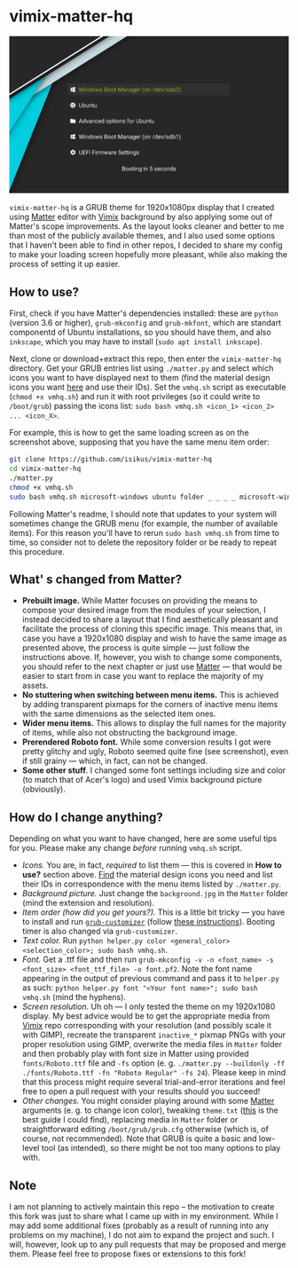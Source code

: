 # vimix-matter-hq

![vmhq screenshot](vmhq_screenshot.png)

`vimix-matter-hq` is a GRUB theme for 1920x1080px display that I created using [Matter](https://github.com/mateosss/matter) editor with [Vimix](https://github.com/vinceliuice/grub2-themes) background by also applying some out of Matter's scope improvements. As the layout looks cleaner and better to me than most of the publicly available themes, and I also used some options that I haven't been able to find in other repos, I decided to share my config to make your loading screen hopefully more pleasant, while also making the process of setting it up easier.


## How to use?

First, check if you have Matter's dependencies installed: these are `python` (version 3.6 or higher), `grub-mkconfig` and `grub-mkfont`, which are standart componentd of Ubuntu installations, so you should have them, and also `inkscape`, which you may have to install (`sudo apt install inkscape`).

Next, clone or download+extract this repo, then enter the `vimix-matter-hq` directory. Get your GRUB entries list using `./matter.py` and select which icons you want to have displayed next to them (find the material design icons you want [here](https://materialdesignicons.com/) and use their IDs). Set the `vmhq.sh` script as executable (`chmod +x vmhq.sh`) and run it with root privileges (so it could write to `/boot/grub`) passing the icons list: `sudo bash vmhq.sh <icon_1> <icon_2> ... <icon_X>`.

For example, this is how to get the same loading screen as on the screenshot above, supposing that you have the same menu item order:
```sh
git clone https://github.com/isikus/vimix-matter-hq
cd vimix-matter-hq
./matter.py
chmod +x vmhq.sh
sudo bash vmhq.sh microsoft-windows ubuntu folder _ _ _ _ microsoft-windows cog
```

Following Matter's readme, I should note that updates to your system will sometimes change the GRUB menu (for example, the number of available items). For this reason you'll have to rerun `sudo bash vmhq.sh` from time to time, so consider not to delete the repository folder or be ready to repeat this procedure.

## What' s changed from Matter?

* **Prebuilt image.** While Matter focuses on providing the means to compose your desired image from the modules of your selection, I instead decided to share a layout that I find aesthetically pleasant and facilitate the process of cloning this specific image. This means that, in case you have a 1920x1080 display and wish to have the same image as presented above, the process is quite simple — just follow the instructions above. If, however, you wish to change some components, you should refer to the next chapter or just use [Matter](https://github.com/mateosss/matter) — that would be easier to start from in case you want to replace the majority of my assets.
* **No stuttering when switching between menu items.** This is achieved by adding transparent pixmaps for the corners of inactive menu items with the same dimensions as the selected item ones.
* **Wider menu items.** This allows to display the full names for the majority of items, while also not obstructing the background image.
* **Prerendered Roboto font.** While some conversion results I got were pretty glitchy and ugly, Roboto seemed quite fine (see screenshot), even if still grainy — which, in fact, can not be changed.
* **Some other stuff**. I changed some font settings including size and color (to match that of Acer's logo) and used Vimix background picture (obviously).


## How do I change anything?

Depending on what you want to have changed, here are some useful tips for you. Please make any change *before* running `vmhq.sh` script.
* *Icons.* You are, in fact, *required* to list them — this is covered in **How to use?** section above. [Find](https://materialdesignicons.com/) the material design icons you need and list their IDs in correspondence with the menu items listed by `./matter.py`.
* *Background picture.* Just change the `background.jpg` in the `Matter` folder (mind the extension and resolution).
* *Item order (how did you get yours?).* This is a little bit tricky — you have to install and run [`grub-customizer`](https://launchpad.net/grub-customizer) (follow [these instructions](https://vitux.com/how-to-install-grub-customizer-on-ubuntu/)). Booting timer is also changed via `grub-customizer`.
* *Text color.* Run `python helper.py color <general_color> <selection_color>; sudo bash vmhq.sh`.
* *Font.* Get a .ttf file and then run `grub-mkconfig -v -n <font_name> -s <font_size> <font_ttf_file> -o font.pf2`. Note the font name appearing in the output of previous command and pass it to `helper.py` as such: `python helper.py font "<Your font name>"; sudo bash vmhq.sh` (mind the hyphens).
* *Screen resolution.* Uh oh — I only tested the theme on my 1920x1080 display. My best advice would be to get the appropriate media from [Vimix](https://github.com/vinceliuice/grub2-themes/tree/master/backgrounds) repo corresponding with your resolution (and possibly scale it with GIMP), recreate the transparent `inactive_*` pixmap PNGs with your proper resolution using GIMP, overwrite the media files in `Matter` folder and then probably play with font size in Matter using provided `fonts/Roboto.ttf` file and `-fs` option (e. g. `./matter.py --buildonly -ff ./fonts/Roboto.ttf -fn "Roboto Regular" -fs 24`). Please keep in mind that this process might require several trial-and-error iterations and feel free to open a pull request with your results should you succeed!
* *Other changes.* You might consider playing around with some [Matter](https://github.com/mateosss/matter) arguments (e. g. to change icon color), tweaking `theme.txt` ([this](http://wiki.rosalab.ru/en/index.php/Grub2_theme_/_reference) is the best guide I could find), replacing media in `Matter` folder or straightforward editing `/boot/grub/grub.cfg` otherwise (which is, of course, not recommended). Note that GRUB is quite a basic and low-level tool (as intended), so there might be not too many options to play with.


## Note

I am not planning to actively maintain this repo – the motivation to create this fork was just to share what I came up with in my environment. While I may add some additional fixes (probably as a result of running into any problems on my machine), I do not aim to expand the project and such. I will, however, look up to any pull requests that may be proposed and merge them. Please feel free to propose fixes or extensions to this fork!

